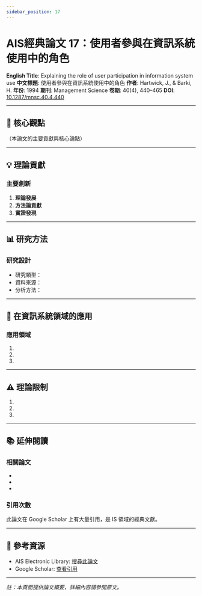 ```yaml
---
sidebar_position: 17
---
```


# AIS經典論文 17：使用者參與在資訊系統使用中的角色

**English Title**: Explaining the role of user participation in information system use
**中文標題**: 使用者參與在資訊系統使用中的角色
**作者**: Hartwick, J., & Barki, H.
**年份**: 1994
**期刊**: Management Science
**卷期**: 40(4), 440–465
**DOI**: [10.1287/mnsc.40.4.440](https://doi.org/10.1287/mnsc.40.4.440)

---

## 📌 核心觀點

（本論文的主要貢獻與核心論點）

---

## 💡 理論貢獻

### 主要創新

1. **理論發展**
2. **方法論貢獻**
3. **實證發現**

---

## 📊 研究方法

### 研究設計

- 研究類型：
- 資料來源：
- 分析方法：

---

## 🎯 在資訊系統領域的應用

### 應用領域

1.
2.
3.

---

## ⚠️ 理論限制

1.
2.
3.

---

## 📚 延伸閱讀

### 相關論文

-
-
-

### 引用次數

此論文在 Google Scholar 上有大量引用，是 IS 領域的經典文獻。

---

## 🔗 參考資源

- AIS Electronic Library: [搜尋此論文](https://aisel.aisnet.org/)
- Google Scholar: [查看引用](https://scholar.google.com/)

---

*註：本頁面提供論文概要，詳細內容請參閱原文。*
